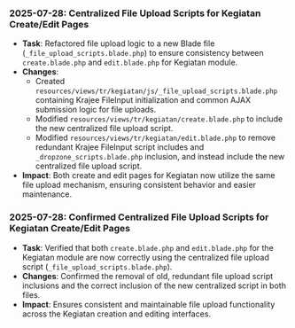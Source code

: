 ### 2025-07-28: Centralized File Upload Scripts for Kegiatan Create/Edit Pages

- **Task**: Refactored file upload logic to a new Blade file (`_file_upload_scripts.blade.php`) to ensure consistency between `create.blade.php` and `edit.blade.php` for Kegiatan module.
- **Changes**:
    - Created `resources/views/tr/kegiatan/js/_file_upload_scripts.blade.php` containing Krajee FileInput initialization and common AJAX submission logic for file uploads.
    - Modified `resources/views/tr/kegiatan/create.blade.php` to include the new centralized file upload script.
    - Modified `resources/views/tr/kegiatan/edit.blade.php` to remove redundant Krajee FileInput script includes and `_dropzone_scripts.blade.php` inclusion, and instead include the new centralized file upload script.
- **Impact**: Both create and edit pages for Kegiatan now utilize the same file upload mechanism, ensuring consistent behavior and easier maintenance.

### 2025-07-28: Confirmed Centralized File Upload Scripts for Kegiatan Create/Edit Pages

- **Task**: Verified that both `create.blade.php` and `edit.blade.php` for the Kegiatan module are now correctly using the centralized file upload script (`_file_upload_scripts.blade.php`).
- **Changes**: Confirmed the removal of old, redundant file upload script inclusions and the correct inclusion of the new centralized script in both files.
- **Impact**: Ensures consistent and maintainable file upload functionality across the Kegiatan creation and editing interfaces.